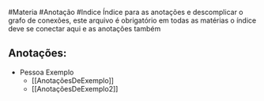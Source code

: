 #Materia #Anotação #Indice 
Índice para as anotações e descomplicar o grafo de conexões, este arquivo é obrigatório em todas as matérias o índice deve se conectar aqui e as anotações também

## Anotações:
- Pessoa Exemplo
	- [[AnotaçõesDeExemplo]]
	- [[AnotaçõesDeExemplo2]]